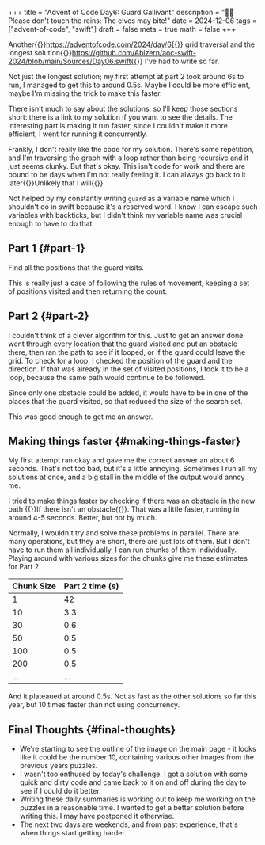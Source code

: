 +++
title = "Advent of Code Day6: Guard Gallivant"
description = "💂‍♀️ Please don't touch the reins: The elves may bite!"
date = 2024-12-06
tags = ["advent-of-code", "swift"]
draft = false
meta = true
math = false
+++

Another{{<sidenote>}}https://adventofcode.com/2024/day/6{{</sidenote>}} grid traversal and the longest solution{{<sidenote>}}https://github.com/Abizern/aoc-swift-2024/blob/main/Sources/Day06.swift{{</sidenote>}} I've had to write so far.

Not just the longest solution; my first attempt at part 2 took around 6s to run, I managed to get this to around 0.5s. Maybe I could be more efficient, maybe I'm missing the trick to make this faster.

There isn't much to say about the solutions, so I'll keep those sections short: there is a link to my solution if you want to see the details. The interesting part is making it run faster, since I couldn't make it more efficient, I went for running it concurrently.

Frankly, I don't really like the code for my solution. There's some repetition, and I'm traversing the graph with a loop rather than being recursive and it just seems clunky.  But that's okay. This isn't code for work and there are bound to be days when I'm not really feeling it. I can always go back to it later{{<marginnote>}}Unlikely that I will{{</marginnote>}}

Not helped by my constantly writing `guard` as a variable name which I shouldn't do in swift because it's a reserved word. I know I can escape such variables with backticks, but I didn't think my variable name was crucial enough to have to do that.


## Part 1 {#part-1}

Find all the positions that the guard visits.

This is really just a case of following the rules of movement, keeping a set of positions visited and then returning the count.


## Part 2 {#part-2}

I couldn't think of a clever algorithm for this. Just to get an answer done went through every location that the guard visited and put an obstacle there, then ran the path to see if it looped, or if the guard could leave the grid. To check for a loop, I checked the position of the guard and the direction. If that was already in the set of visited positions, I took it to be a loop, because the same path would continue to be followed.

Since only one obstacle could be added, it would have to be in one of the places that the guard visited, so that reduced the size of the search set.

This was good enough to get me an answer.


## Making things faster {#making-things-faster}

My first attempt ran okay and gave me the correct answer an about 6 seconds. That's not too bad, but it's a little annoying. Sometimes I run all my solutions at once, and a big stall in the middle of the output would annoy me.

I tried to make things faster by checking if there was an obstacle in the new path {{<sidenote>}}If there isn't an obstacle{{</sidenote>}}. That was a little faster, running in around 4-5 seconds. Better, but not by much.

Normally, I wouldn't try and solve these problems in parallel. There are many operations, but they are short, there are just lots of them. But I don't have to run them all individually, I can run chunks of them individually. Playing around with various sizes for the chunks give me these estimates for Part 2

| Chunk Size | Part 2 time (s) |
|------------|-----------------|
| 1          | 42              |
| 10         | 3.3             |
| 30         | 0.6             |
| 50         | 0.5             |
| 100        | 0.5             |
| 200        | 0.5             |
| ...        | ...             |

And it plateaued at around 0.5s. Not as fast as the other solutions so far this year, but 10 times faster than not using concurrency.


## Final Thoughts {#final-thoughts}

-   We're starting to see the outline of the image on the main page - it looks like it could be the number 10, containing various other images from the previous years puzzles.
-   I wasn't too enthused by today's challenge. I got a solution with some quick and dirty code and came back to it on and off during the day to see if I could do it better.
-   Writing these daily summaries is working out to keep me working on the puzzles in a reasonable time. I wanted to get a better solution before writing this. I may have postponed it otherwise.
-   The next two days are weekends, and from past experience, that's when things start getting harder.
